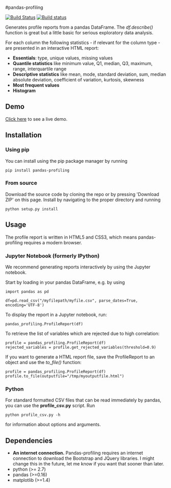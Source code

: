 #pandas-profiling 

[![Build Status](https://travis-ci.org/nparley/pandas-profiling.svg?branch=master)](https://travis-ci.org/nparley/pandas-profiling)
[![Build status](https://ci.appveyor.com/api/projects/status/lckah7l6qbv59vx5?svg=true)](https://ci.appveyor.com/project/nparley/pandas-profiling)

Generates profile reports from a pandas DataFrame. The *df.describe()* function is great but a little basic for serious exploratory data analysis. 

For each column the following statistics - if relevant for the column type - are presented in an interactive HTML report:

* **Essentials**:  type, unique values, missing values
* **Quantile statistics** like minimum value, Q1, median, Q3, maximum, range, interquartile range
* **Descriptive statistics** like mean, mode, standard deviation, sum, median absolute deviation, coefficient of variation, kurtosis, skewness
* **Most frequent values**
* **Histogram**


## Demo

[Click here](http://nbviewer.ipython.org/github/JosPolfliet/pandas-profiling/blob/master/examples/meteorites.ipynb) to see a live demo.


## Installation
### Using pip
You can install using the pip package manager by running

    pip install pandas-profiling

### From source
Download the source code by cloning the repo or by pressing 'Download ZIP' on this page. Install by navigating to the proper directory and running

    python setup.py install

## Usage
The profile report is written in HTML5 and CSS3, which means pandas-profiling requires a modern browser. 

### Jupyter Notebook (formerly IPython)
We recommend generating reports interactively by using the Jupyter notebook. 

Start by loading in your pandas DataFrame, e.g. by using

	import pandas as pd

	df=pd.read_csv("/myfilepath/myfile.csv", parse_dates=True, encoding='UTF-8')

To display the report in a Jupyter notebook, run:

	pandas_profiling.ProfileReport(df)
	
To retrieve the list of variables which are rejected due to high correlation:

    profile = pandas_profiling.ProfileReport(df)
    rejected_variables = profile.get_rejected_variables(threshold=0.9)

If you want to generate a HTML report file, save the ProfileReport to an object and use the *to_file()* function:

    profile = pandas_profiling.ProfileReport(df)
    profile.to_file(outputfile="/tmp/myoutputfile.html")

### Python
For standard formatted CSV files that can be read immediately by pandas, you can use the **profile_csv.py** script. Run

	python profile_csv.py -h

for information about options and arguments.

## Dependencies

* **An internet connection.** Pandas-profiling requires an internet connection to download the Bootstrap and JQuery libraries. I might change this in the future, let me know if you want that sooner than later.
* python (>= 2.7)
* pandas (>=0.16)
* matplotlib  (>=1.4)


